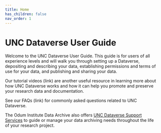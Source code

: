 ```yaml
---
title: Home
has_children: false
nav_order: 1
---
```

<script src="https://unpkg.com/vanilla-back-to-top@7.2.1/dist/vanilla-back-to-top.min.js"></script>
<script>addBackToTop({
  diameter: 56,
  backgroundColor: 'rgb(75, 156, 211)',
  textColor: '#fff'
})</script>

# UNC Dataverse User Guide

Welcome to the UNC Dataverse User Guide. This guide is for users of all experience levels and will walk you through setting up a Dataverse, depositing and describing your data, establishing permissions and terms of use for your data, and publishing and sharing your data. 
<p></p>
Our tutorial videos (link) are another useful resource in learning more about how UNC Dataverse works and how it can help you promote and preserve your research data and documentation. 
<p></p>
See our FAQs (link) for commonly asked questions related to UNC Dataverse.
<p></p>
The Odum Institute Data Archive also offers <a href="https://odum.unc.edu/archive/#archive5">UNC Dataverse Support Services</a> to guide or manage your data archiving needs throughout the life of your research project. 

